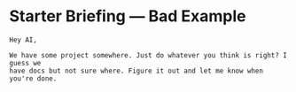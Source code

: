 # Starter Briefing — Bad Example

```
Hey AI,

We have some project somewhere. Just do whatever you think is right? I guess we
have docs but not sure where. Figure it out and let me know when you're done.
```
